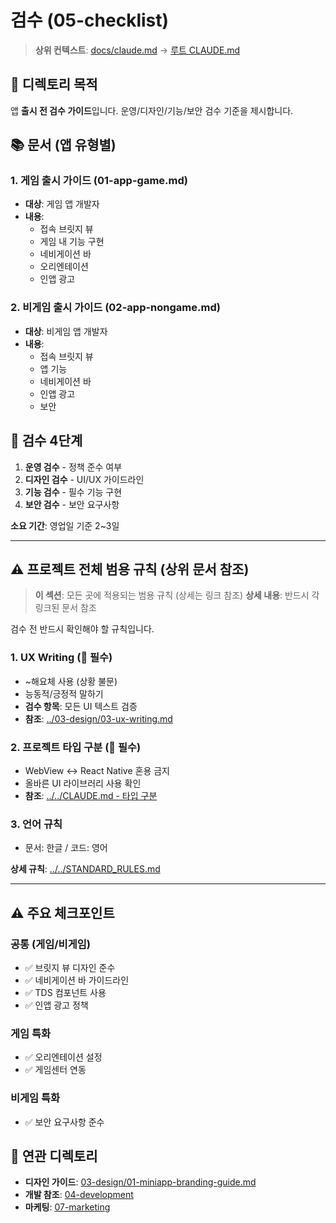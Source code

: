 # 검수 (05-checklist)

> **상위 컨텍스트**: [docs/claude.md](../claude.md) → [루트 CLAUDE.md](../../CLAUDE.md)

## 📌 디렉토리 목적

앱 **출시 전 검수 가이드**입니다. 운영/디자인/기능/보안 검수 기준을 제시합니다.

## 📚 문서 (앱 유형별)

### 1. 게임 출시 가이드 (01-app-game.md)
- **대상**: 게임 앱 개발자
- **내용**:
  - 접속 브릿지 뷰
  - 게임 내 기능 구현
  - 네비게이션 바
  - 오리엔테이션
  - 인앱 광고

### 2. 비게임 출시 가이드 (02-app-nongame.md)
- **대상**: 비게임 앱 개발자
- **내용**:
  - 접속 브릿지 뷰
  - 앱 기능
  - 네비게이션 바
  - 인앱 광고
  - 보안

## 🎯 검수 4단계

1. **운영 검수** - 정책 준수 여부
2. **디자인 검수** - UI/UX 가이드라인
3. **기능 검수** - 필수 기능 구현
4. **보안 검수** - 보안 요구사항

**소요 기간**: 영업일 기준 2~3일

---

## ⚠️ 프로젝트 전체 범용 규칙 (상위 문서 참조)

> **이 섹션**: 모든 곳에 적용되는 범용 규칙 (상세는 링크 참조)
> **상세 내용**: 반드시 각 링크된 문서 참조

검수 전 반드시 확인해야 할 규칙입니다.

### 1. UX Writing (🔴 필수)
- ~해요체 사용 (상황 불문)
- 능동적/긍정적 말하기
- **검수 항목**: 모든 UI 텍스트 검증
- **참조**: [../03-design/03-ux-writing.md](../03-design/03-ux-writing.md)

### 2. 프로젝트 타입 구분 (🔴 필수)
- WebView ↔ React Native 혼용 금지
- 올바른 UI 라이브러리 사용 확인
- **참조**: [../../CLAUDE.md - 타입 구분](../../CLAUDE.md#프로젝트-타입-구분-시스템)

### 3. 언어 규칙
- 문서: 한글 / 코드: 영어

**상세 규칙**: [../../STANDARD_RULES.md](../../STANDARD_RULES.md)

---

## ⚠️ 주요 체크포인트

### 공통 (게임/비게임)
- ✅ 브릿지 뷰 디자인 준수
- ✅ 네비게이션 바 가이드라인
- ✅ TDS 컴포넌트 사용
- ✅ 인앱 광고 정책

### 게임 특화
- ✅ 오리엔테이션 설정
- ✅ 게임센터 연동

### 비게임 특화
- ✅ 보안 요구사항 준수

## 🔗 연관 디렉토리

- **디자인 가이드**: [03-design/01-miniapp-branding-guide.md](../03-design/01-miniapp-branding-guide.md)
- **개발 참조**: [04-development](../04-development/claude.md)
- **마케팅**: [07-marketing](../07-marketing/claude.md)
